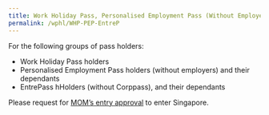 ```yaml
---
title: Work Holiday Pass, Personalised Employment Pass (Without Employers), EntrePass Holders (Without Corppass), and Their Dependants
permalink: /wphl/WHP-PEP-EntreP
---
```

For the following groups of pass holders:
- Work Holiday Pass holders
- Personalised Employment Pass holders (without employers) and their dependants
- EntrePass hHolders (without Corppass), and their dependants
	
Please request for [MOM’s entry approval](https://www.mom.gov.sg/covid-19/how-to-bring-pass-holders-into-singapore) to enter Singapore. 

